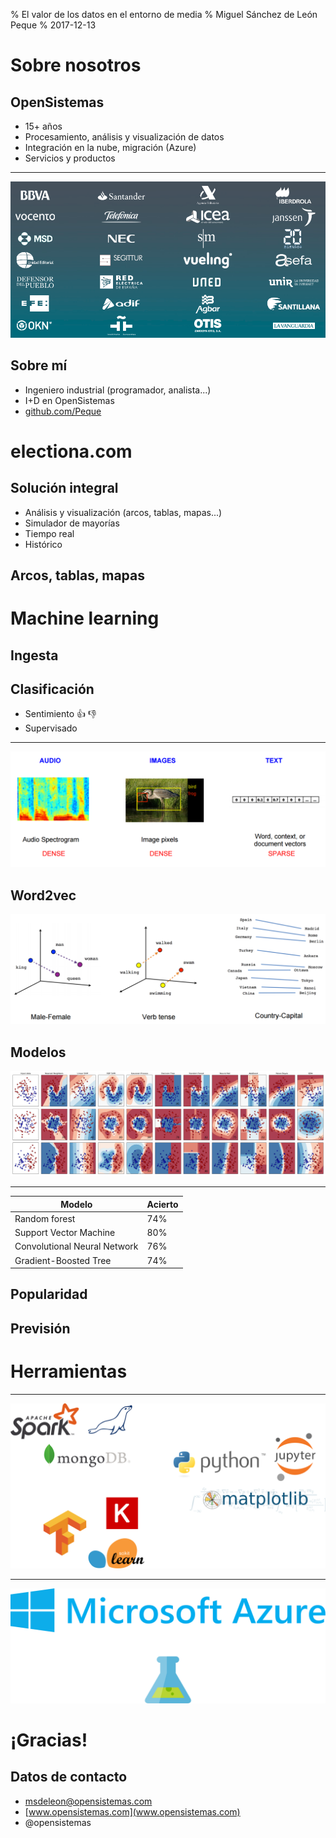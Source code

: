 % El valor de los datos en el entorno de media
% Miguel Sánchez de León Peque
% 2017-12-13

Sobre nosotros
==============

OpenSistemas
------------

- 15+ años
- Procesamiento, análisis y visualización de datos
- Integración en la nube, migración (Azure)
- Servicios y productos

---

![](images/clients.png)

Sobre mí
--------

- Ingeniero industrial (programador, analista...)
- I+D en OpenSistemas
- [github.com/Peque](https://github.com/Peque://github.com/Peque/)


electiona.com
=============

Solución integral
-----------------

- Análisis y visualización (arcos, tablas, mapas...)
- Simulador de mayorías
- Tiempo real
- Histórico

Arcos, tablas, mapas
--------------------


Machine learning
================

Ingesta
-------

Clasificación
-------------

- Sentimiento :+1: :-1:
- Supervisado

---

![](images/audio-image-text.png)

Word2vec
--------

![](images/word2vec.png)

Modelos
-------

![](images/scikitlearn_classifier_comparison.png)

---

Modelo                       | Acierto
-----------------------------|--------
Random forest                | 74%
Support Vector Machine       | 80%
Convolutional Neural Network | 76%
Gradient-Boosted Tree        | 74%

Popularidad
-----------

Previsión
---------


Herramientas
============

---

![](images/free-software-logos.svg)

---

![](images/microsoft-logos.svg)


¡Gracias!
=========

Datos de contacto
-----------------

- msdeleon@opensistemas.com
- [www.opensistemas.com](www.opensistemas.com)
- @opensistemas

